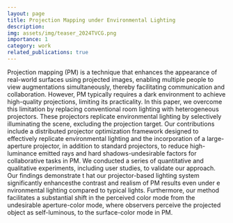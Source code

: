 ```yaml
---
layout: page
title: Projection Mapping under Environmental Lighting
description: 
img: assets/img/teaser_2024TVCG.png
importance: 1
category: work
related_publications: true
---
```


Projection mapping (PM) is a technique that enhances the appearance of real-world surfaces using projected images, enabling multiple people to view augmentations simultaneously, thereby facilitating communication and collaboration. However, PM typically requires a dark environment to achieve high-quality projections, limiting its practicality. In this paper, we overcome this limitation by replacing conventional room lighting with heterogeneous projectors. These projectors replicate environmental lighting by selectively illuminating the scene, excluding the projection target. Our contributions include a distributed projector optimization framework designed to effectively replicate environmental lighting and the incorporation of a large-aperture projector, in addition to standard projectors, to reduce high-luminance emitted rays and hard shadows-undesirable factors for collaborative tasks in PM. We conducted a series of quantitative and qualitative experiments, including user studies, to validate our approach. Our findings demonstrate t hat our projector-based lighting system significantly enhancesthe contrast and realism of PM results even under e nvironmental lighting compared to typical lights. Furthermore, our method facilitates a substantial shift in the perceived color mode from the undesirable aperture-color mode, where observers perceive the projected object as self-luminous, to the surface-color mode in PM.
